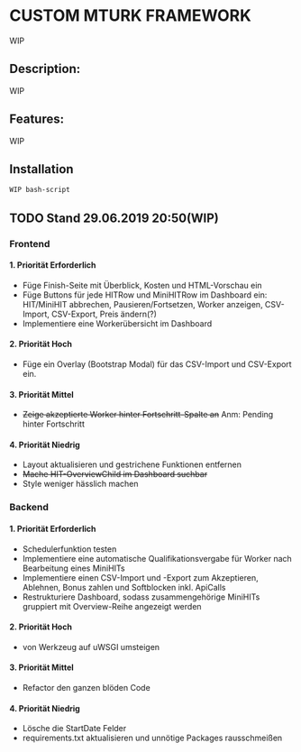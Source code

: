 # CUSTOM MTURK FRAMEWORK

WIP

## Description:

WIP

## Features:

WIP

## Installation

```bash
WIP bash-script
```

## TODO Stand 29.06.2019 20:50(WIP)

### Frontend
 #### 1. Priorität Erforderlich 
  * Füge Finish-Seite mit Überblick, Kosten und HTML-Vorschau ein
  * Füge Buttons für jede HITRow und MiniHITRow im Dashboard ein: HIT/MiniHIT abbrechen, Pausieren/Fortsetzen, Worker anzeigen, CSV-Import, CSV-Export, Preis ändern(?)
  * Implementiere eine Workerübersicht im Dashboard
 #### 2. Priorität Hoch 
  * Füge ein Overlay (Bootstrap Modal) für das CSV-Import und CSV-Export ein.
 #### 3. Priorität Mittel
  * ~~Zeige akzeptierte Worker hinter Fortschritt-Spalte an~~ Anm: Pending hinter Fortschritt
 #### 4. Priorität Niedrig 
  * Layout aktualisieren und gestrichene Funktionen entfernen
  * ~~Mache HIT-OverviewChild im Dashboard suchbar~~
  * Style weniger hässlich machen
 

### Backend
 #### 1. Priorität Erforderlich 
  * Schedulerfunktion testen
  * Implementiere eine automatische Qualifikationsvergabe für Worker nach Bearbeitung eines MiniHITs
  * Implementiere einen CSV-Import und -Export zum Akzeptieren, Ablehnen, Bonus zahlen und Softblocken inkl. ApiCalls
  * Restrukturiere Dashboard, sodass zusammengehörige MiniHITs gruppiert mit Overview-Reihe angezeigt werden
 #### 2. Priorität Hoch
  * von Werkzeug auf uWSGI umsteigen
 #### 3. Priorität Mittel
  * Refactor den ganzen blöden Code
 #### 4. Priorität Niedrig
  * Lösche die StartDate Felder
  * requirements.txt aktualisieren und unnötige Packages rausschmeißen